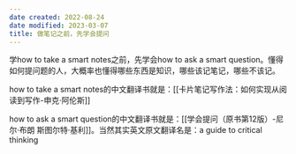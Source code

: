 ```yaml
---
date created: 2022-08-24
date modified: 2023-03-07
title: 做笔记之前，先学会提问
---
```


学how to take a smart notes之前，先学会how to ask a smart question。懂得如何提问题的人，大概率也懂得哪些东西是知识，哪些该记笔记，哪些不该记。

how to take a smart notes的中文翻译书就是：[[卡片笔记写作法：如何实现从阅读到写作-申克·阿伦斯]]

how to ask a smart question的中文翻译书就是：[[学会提问（原书第12版）-尼尔·布朗 斯图尔特·基利]]。当然其实英文原文翻译名是：a guide to critical thinking
